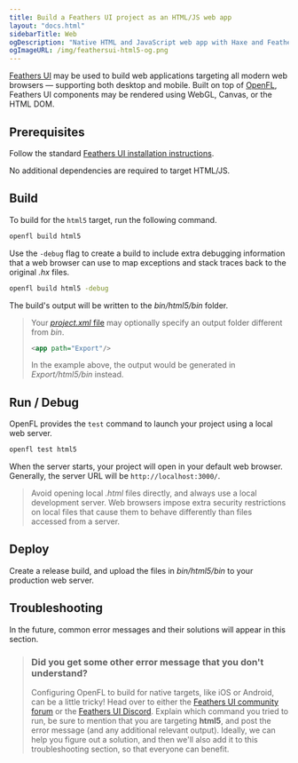 ```yaml
---
title: Build a Feathers UI project as an HTML/JS web app
layout: "docs.html"
sidebarTitle: Web
ogDescription: "Native HTML and JavaScript web app with Haxe and Feathers UI"
ogImageURL: /img/feathersui-html5-og.png
---
```


[Feathers UI](/) may be used to build web applications targeting all modern web browsers — supporting both desktop and mobile. Built on top of [OpenFL](https://openfl.org/), Feathers UI components may be rendered using WebGL, Canvas, or the HTML DOM.

## Prerequisites

Follow the standard [Feathers UI installation instructions](./installation.md).

No additional dependencies are required to target HTML/JS.

## Build

To build for the `html5` target, run the following command.

```sh
openfl build html5
```

Use the `-debug` flag to create a build to include extra debugging information that a web browser can use to map exceptions and stack traces back to the original _.hx_ files.

```sh
openfl build html5 -debug
```

The build's output will be written to the _bin/html5/bin_ folder.

> Your [_project.xml_ file](https://lime.openfl.org/docs/project-files/xml-format/) may optionally specify an output folder different from _bin_.
>
> ```xml
> <app path="Export"/>
> ```
>
> In the example above, the output would be generated in _Export/html5/bin_ instead.

## Run / Debug

OpenFL provides the `test` command to launch your project using a local web server.

```sh
openfl test html5
```

When the server starts, your project will open in your default web browser. Generally, the server URL will be `http://localhost:3000/`.

> Avoid opening local _.html_ files directly, and always use a local development server. Web browsers impose extra security restrictions on local files that cause them to behave differently than files accessed from a server.

## Deploy

Create a release build, and upload the files in _bin/html5/bin_ to your production web server.

## Troubleshooting

In the future, common error messages and their solutions will appear in this section.

> ### Did you get some other error message that you don't understand?
>
> Configuring OpenFL to build for native targets, like iOS or Android, can be a little tricky! Head over to either the [Feathers UI community forum](https://community.feathersui.com/) or the [Feathers UI Discord](https://discord.feathersui.com/). Explain which command you tried to run, be sure to mention that you are targeting **html5**, and post the error message (and any additional relevant output). Ideally, we can help you figure out a solution, and then we'll also add it to this troubleshooting section, so that everyone can benefit.

